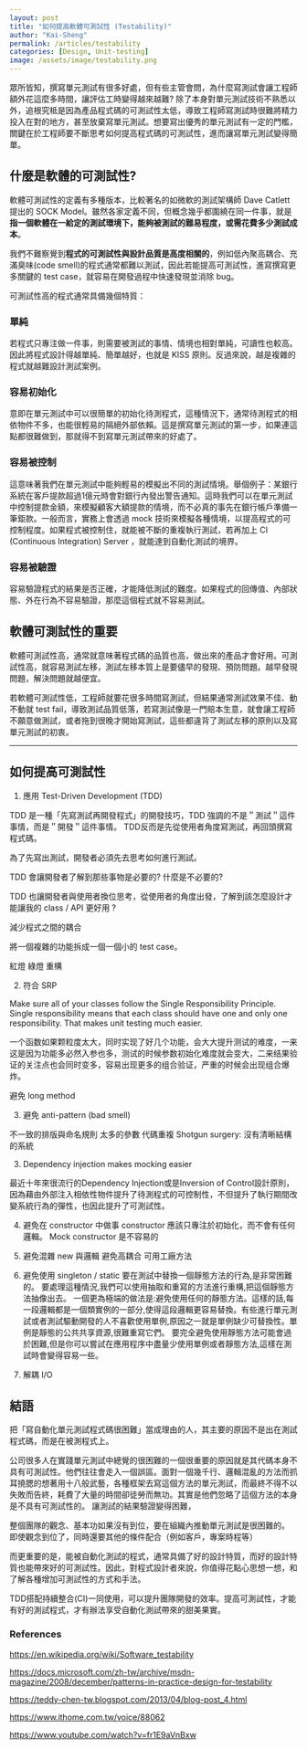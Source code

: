 ```yaml
---
layout: post
title: "如何提高軟體可測試性 (Testability)"
author: "Kai-Sheng"
permalink: /articles/testability
categories: [Design, Unit-testing]
image: /assets/image/testability.png
--- 
```

 
眾所皆知，撰寫單元測試有很多好處，但有些主管會問，為什麼寫測試會讓工程師額外花這麼多時間，讓評估工時變得越來越難? 除了本身對單元測試技術不熟悉以外，追根究柢是因為產品程式碼的可測試性太低，導致工程師寫測試時很難將精力投入在對的地方，甚至放棄寫單元測試。想要寫出優秀的單元測試有一定的門檻，關鍵在於工程師要不斷思考如何提高程式碼的可測試性，進而讓寫單元測試變得簡單。


## **什麼是軟體的可測試性?**

軟體可測試性的定義有多種版本，比較著名的如微軟的測試架構師 Dave Catlett 提出的 SOCK Model。雖然各家定義不同，但概念幾乎都圍繞在同一件事，就是**指一個軟體在一給定的測試環境下，能夠被測試的難易程度，或需花費多少測試成本**。

我們不難察覺到**程式的可測試性與設計品質是高度相關的**，例如低內聚高耦合、充滿臭味(code smell)的程式通常都難以測試，因此若能提高可測試性，進寫撰寫更多關鍵的 test case，就容易在開發過程中快速發現並消除 bug。

可測試性高的程式通常具備幾個特質：

### **單純**
若程式只專注做一件事，則需要被測試的事情、情境也相對單純，可讀性也較高。因此將程式設計得越單純、簡單越好，也就是 KISS 原則。反過來說，越是複雜的程式就越難設計測試案例。

### **容易初始化**
意即在單元測試中可以很簡單的初始化待測程式，這種情況下，通常待測程式的相依物件不多，也能很輕易的隔絕外部依賴。這是撰寫單元測試的第一步，如果連這點都很難做到，那就得不到寫單元測試帶來的好處了。

### **容易被控制**
這意味著我們在單元測試中能夠輕易的模擬出不同的測試情境。舉個例子：某銀行系統在客戶提款超過1億元時會對銀行內發出警告通知。這時我們可以在單元測試中控制提款金額，來模擬顧客大額提款的情境，而不必真的事先在銀行帳戶準備一筆鉅款。一般而言，實務上會透過 mock 技術來模擬各種情境，以提高程式的可控制程度。如果程式被控制住，就能被不斷的重複執行測試，若再加上 CI (Continuous Integration) Server ，就能達到自動化測試的境界。
 
### **容易被驗證**
容易驗證程式的結果是否正確，才能降低測試的難度。如果程式的回傳值、內部狀態、外在行為不容易驗證，那麼這個程式就不容易測試。


## **軟體可測試性的重要**
軟體可測試性高，通常就意味著程式碼的品質也高，做出來的產品才會好用。可測試性高，就容易測試左移，測試左移本質上是要儘早的發現、預防問題。越早發現問題，解決問題就越便宜。

若軟體可測試性低，工程師就要花很多時間寫測試，但結果通常測試效果不佳、動不動就 test fail，導致測試品質低落，若寫測試像是一門賠本生意，就會讓工程師不願意做測試，或者拖到很晚才開始寫測試，這些都違背了測試左移的原則以及寫單元測試的初衷。

----- 

## **如何提高可測試性**

1. 應用 Test-Driven Development (TDD) 

TDD 是一種「先寫測試再開發程式」的開發技巧，TDD 強調的不是＂測試＂這件事情，而是＂開發＂這件事情。
TDD反而是先從使用者角度寫測試，再回頭撰寫程式碼。

為了先寫出測試，開發者必須先去思考如何進行測試。

TDD 會讓開發者了解到那些事物是必要的? 什麼是不必要的?

TDD 也讓開發者與使用者換位思考，從使用者的角度出發，了解到該怎麼設計才能讓我的 class / API 更好用 ?

減少程式之間的耦合

將一個複雜的功能拆成一個一個小的 test case。

紅燈 綠燈 重構


2. 符合 SRP

Make sure all of your classes follow the Single Responsibility Principle. Single responsibility means that each class should have one and only one responsibility. That makes unit testing much easier.

一个函数如果颗粒度太大，同时实现了好几个功能，会大大提升测试的难度，一来这是因为功能多必然入参也多，测试的时候参数初始化难度就会变大，二来结果验证的关注点也会同时变多，容易出现更多的组合验证，严重的时候会出现组合爆炸。

避免 long method


3.  避免 anti-pattern (bad smell)

不一致的排版與命名規則
太多的參數
代碼重複
Shotgun surgery:
沒有清晰結構的系統


3. Dependency injection
makes mocking easier

最近十年來很流行的Dependency Injection或是Inversion of Control設計原則，因為藉由外部注入相依性物件提升了待測程式的可控制性，不但提升了執行期間改變系統行為的彈性，也因此提升了可測試性。

4. 避免在 constructor 中做事
constructor 應該只專注於初始化，而不會有任何邏輯。 Mock constructor 是不容易的

5. 避免混雜 new 與邏輯
避免高耦合
可用工廠方法

6. 避免使用 singleton / static
要在測試中替換一個靜態方法的行為,是非常困難的。
要處理這種情況,我們可以使用抽取和重寫的方法進行重構,把這個靜態方法抽像出去。
一個更為極端的做法是:避免使用任何的靜態方法。這樣的話,每一段邏輯都是一個類實例的一部分,使得這段邏輯更容易替換。有些進行單元測試或者測試驅動開發的人不喜歡使用單例,原因之一就是單例缺少可替換性。單例是靜態的公共共享資源,很難重寫它們。
要完全避免使用靜態方法可能會過於困難,但是你可以嘗試在應用程序中盡量少使用單例或者靜態方法,這樣在測試時會變得容易一些。

7. 解耦 I/O 


## **結語**

把「寫自動化單元測試程式碼很困難」當成理由的人，其主要的原因不是出在測試程式碼，而是在被測程式上。



公司很多人在實踐單元測試中總覺的很困難的一個很重要的原因就是其代碼本身不具有可測試性。他們往往會走入一個誤區。面對一個幾千行、邏輯混亂的方法而抓耳撓腮的想著用十八般武藝，各種框架去寫這個方法的單元測試，而最終不得不以失敗而告終，耗費了大量的時間卻徒勞而無功。其實是他們忽略了這個方法的本身是不具有可測試性的。 讓測試的結果驗證變得困難，


整個團隊的觀念、基本功如果沒有到位，要在組織內推動單元測試是很困難的。 即使觀念到位了，同時還要其他的條件配合（例如客戶，專案時程等）

而更重要的是，能被自動化測試的程式，通常具備了好的設計特質，而好的設計特質也能帶來好的可測試性。因此，對程式設計者來說，你值得花點心思想一想，和了解各種增加可測試性的方式和手法。

TDD搭配持續整合(CI)一同使用，可以提升團隊開發的效率。提高可測試性，才能有好的測試程式，才有辦法享受自動化測試帶來的甜美果實。



### **References**

https://en.wikipedia.org/wiki/Software_testability

https://docs.microsoft.com/zh-tw/archive/msdn-magazine/2008/december/patterns-in-practice-design-for-testability

https://teddy-chen-tw.blogspot.com/2013/04/blog-post_4.html

https://www.ithome.com.tw/voice/88062

https://www.youtube.com/watch?v=fr1E9aVnBxw
